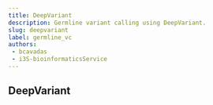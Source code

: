 ```yaml
---
title: DeepVariant
description: Germline variant calling using DeepVariant.
slug: deepvariant
label: germline_vc
authors:
 - bcavadas
 - i3S-bioinformaticsService
---
```


## DeepVariant
